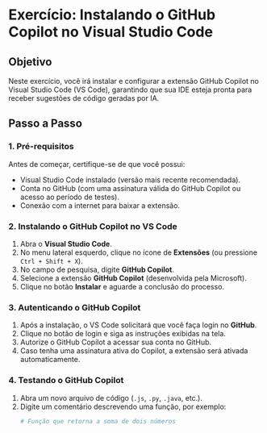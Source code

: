# Exercício: Instalando o GitHub Copilot no Visual Studio Code

## Objetivo
Neste exercício, você irá instalar e configurar a extensão GitHub Copilot no Visual Studio Code (VS Code), garantindo que sua IDE esteja pronta para receber sugestões de código geradas por IA.



## Passo a Passo

### 1. Pré-requisitos
Antes de começar, certifique-se de que você possui:
- Visual Studio Code instalado (versão mais recente recomendada).
- Conta no GitHub (com uma assinatura válida do GitHub Copilot ou acesso ao período de testes).
- Conexão com a internet para baixar a extensão.



### 2. Instalando o GitHub Copilot no VS Code

1. Abra o **Visual Studio Code**.
2. No menu lateral esquerdo, clique no ícone de **Extensões** (ou pressione `Ctrl + Shift + X`).
3. No campo de pesquisa, digite **GitHub Copilot**.
4. Selecione a extensão **GitHub Copilot** (desenvolvida pela Microsoft).
5. Clique no botão **Instalar** e aguarde a conclusão do processo.



### 3. Autenticando o GitHub Copilot

1. Após a instalação, o VS Code solicitará que você faça login no **GitHub**.
2. Clique no botão de login e siga as instruções exibidas na tela.
3. Autorize o GitHub Copilot a acessar sua conta no GitHub.
4. Caso tenha uma assinatura ativa do Copilot, a extensão será ativada automaticamente.



### 4. Testando o GitHub Copilot

1. Abra um novo arquivo de código (`.js`, `.py`, `.java`, etc.).
2. Digite um comentário descrevendo uma função, por exemplo:
   ```python
   # Função que retorna a soma de dois números
